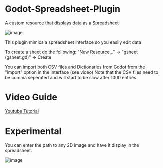 # Godot-Spreadsheet-Plugin
A custom resource that displays data as a Spreadsheet

![image](https://user-images.githubusercontent.com/62811101/220409893-8ce629d5-c8fb-4e7e-b1f5-2052a4b82ce4.png)

This plugin mimics a spreadsheet interface so you easily edit data

To create a sheet do the following: "New Resource..." ->  "gsheet (gsheet.gd)" -> Create

You can import both CSV files and Dictionaries from Godot from the "import" option in the interface (see video)
Note that the CSV files need to be comma seperated and will start to be slow after 1000 entries

# Video Guide


[Youtube Tutorial](https://www.youtube.com/watch?v=-n15oGyC-mk)

# Experimental

You can enter the path to any 2D image and have it display in the spreadsheet.

![image](https://user-images.githubusercontent.com/62811101/220430348-a26ae1e9-d6f1-43ba-93f1-4d8308965cd1.png)
